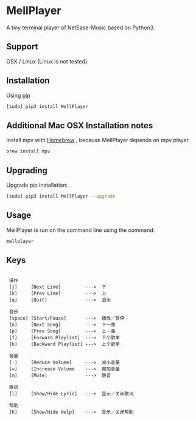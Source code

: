 # MellPlayer

A tiny terminal player of NetEase-Music based on Python3.

## Support
OSX / Linux (Linux is not tested)

## Installation
Using [pip](https://pip.pypa.io/en/stable/)
```bash
[sudo] pip3 install MellPlayer
```

## Additional Mac OSX Installation notes
Install mpv with [Homebrew](https://brew.sh/) , because MellPlayer depends on mpv player.
```bash
brew install mpv
```

## Upgrading
Upgrade pip installation:
```bash
[sudo] pip3 install MellPlayer --upgrade
```

## Usage
MellPlayer is run on the command line using the command:
```bash
mellplayer
```

## Keys
```

 操作
 [j]     [Next Line]         --->  下
 [k]     [Prev Line]         --->  上
 [q]     [Quit]              --->  退出

 音乐
 [space] [Start/Pause]       --->  播放／暂停
 [n]     [Next Song]         --->  下一曲
 [p]     [Prev Song]         --->  上一曲
 [f]     [Forward Playlist]  --->  下个歌单
 [b]     [Backward Playlist] --->  上个歌单

 音量
 [-]     [Reduce Volume]     --->  减小音量
 [=]     [Increase Volume    --->  增加音量
 [m]     [Mute]              --->  静音

 歌词
 [l]     [Show/Hide Lyric]   --->  显示／关闭歌词

 帮助
 [h]     [Show/Hide Help]    --->  显示／关闭帮助
     
```


